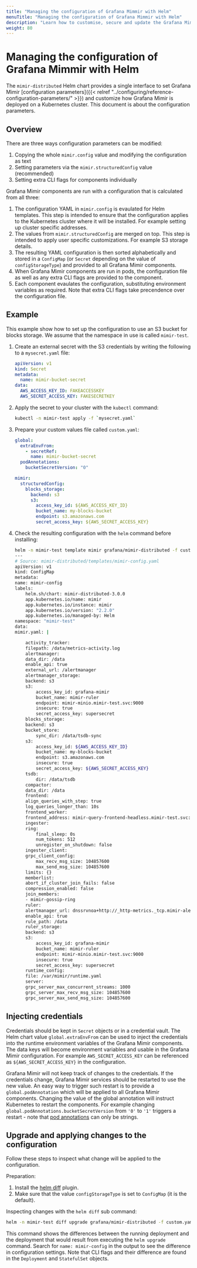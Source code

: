 ```yaml
---
title: "Managing the configuration of Grafana Mimmir with Helm"
menuTitle: "Managing the configuration of Grafana Mimmir with Helm"
description: "Learn how to customise, secure and update the Grafana Mimir configuration using the Helm chart."
weight: 80
---
```


# Managing the configuration of Grafana Mimmir with Helm

The `mimir-distributed` Helm chart provides a single interface to set Grafana Mimir [configuration parameters]({{< relref "../configuring/reference-configuration-parameters/" >}}) and customize how Grafana Mimir is deployed on a Kubernetes cluster. This document is about the configuration parameters.

## Overview

There are three ways configuration parameters can be modified:

1. Copying the whole `mimir.config` value and modifying the configuration as text
1. Setting parameters via the `mimir.structuredConfig` value (recommended)
1. Setting extra CLI flags for components individually

Grafana Mimir components are run with a configuration that is calculated from all three:

1. The configuration YAML in `mimir.config` is evaulated for Helm templates. This step is intended to ensure that the configuration applies to the Kubernetes cluster where it will be installed. For example setting up cluster specific addresses.
1. The values from `mimir.structuredConfig` are merged on top. This step is intended to apply user specific customizations. For example S3 storage details.
1. The resulting YAML configuration is then sorted alphabetically and stored in a `ConfigMap` (or `Secret` depending on the value of `configStorageType`) and provided to all Grafana Mimir components.
1. When Grafana Mimir components are run in pods, the configuration file as well as any extra CLI flags are provided to the component.
1. Each component evaulates the configuration, substituting environment variables as required. Note that extra CLI flags take precendence over the configuration file.

## Example

This example show how to set up the configuration to use an S3 bucket for blocks storage. We assume that the namespace in use is called `mimir-test`.

1. Create an external secret with the S3 credentials by writing the following to a `mysecret.yaml` file:

   ```yaml
   apiVersion: v1
   kind: Secret
   metadata:
     name: mimir-bucket-secret
   data:
     AWS_ACCESS_KEY_ID: FAKEACCESSKEY
     AWS_SECRET_ACCESS_KEY: FAKESECRETKEY
   ```

1. Apply the secret to your cluster with the `kubectl` command:

   ```bash
   kubectl -n mimir-test apply -f `mysecret.yaml`
   ```

1. Prepare your custom values file called `custom.yaml`:

   ```yaml
   global:
     extraEnvFrom:
       - secretRef:
         name: mimir-bucket-secret
     podAnnotations:
       bucketSecretVersion: "0"

   mimir:
     structuredConfig:
       blocks_storage:
         backend: s3
         s3:
           access_key_id: ${AWS_ACCESS_KEY_ID}
           bucket_name: my-blocks-bucket
           endpoint: s3.amazonaws.com
           secret_access_key: ${AWS_SECRET_ACCESS_KEY}
   ```

1. Check the resulting configuration with the `helm` command before installing:

   ```bash
   helm -n mimir-test template mimir grafana/mimir-distributed -f custom.yaml -s templates/mimir-config.yaml
   ---
   # Source: mimir-distributed/templates/mimir-config.yaml
   apiVersion: v1
   kind: ConfigMap
   metadata:
   name: mimir-config
   labels:
       helm.sh/chart: mimir-distributed-3.0.0
       app.kubernetes.io/name: mimir
       app.kubernetes.io/instance: mimir
       app.kubernetes.io/version: "2.2.0"
       app.kubernetes.io/managed-by: Helm
   namespace: "mimir-test"
   data:
   mimir.yaml: |

       activity_tracker:
       filepath: /data/metrics-activity.log
       alertmanager:
       data_dir: /data
       enable_api: true
       external_url: /alertmanager
       alertmanager_storage:
       backend: s3
       s3:
           access_key_id: grafana-mimir
           bucket_name: mimir-ruler
           endpoint: mimir-minio.mimir-test.svc:9000
           insecure: true
           secret_access_key: supersecret
       blocks_storage:
       backend: s3
       bucket_store:
           sync_dir: /data/tsdb-sync
       s3:
           access_key_id: ${AWS_ACCESS_KEY_ID}
           bucket_name: my-blocks-bucket
           endpoint: s3.amazonaws.com
           insecure: true
           secret_access_key: ${AWS_SECRET_ACCESS_KEY}
       tsdb:
           dir: /data/tsdb
       compactor:
       data_dir: /data
       frontend:
       align_queries_with_step: true
       log_queries_longer_than: 10s
       frontend_worker:
       frontend_address: mimir-query-frontend-headless.mimir-test.svc:9095
       ingester:
       ring:
           final_sleep: 0s
           num_tokens: 512
           unregister_on_shutdown: false
       ingester_client:
       grpc_client_config:
           max_recv_msg_size: 104857600
           max_send_msg_size: 104857600
       limits: {}
       memberlist:
       abort_if_cluster_join_fails: false
       compression_enabled: false
       join_members:
       - mimir-gossip-ring
       ruler:
       alertmanager_url: dnssrvnoa+http://_http-metrics._tcp.mimir-alertmanager-headless.mimir-test.svc.cluster.local/alertmanager
       enable_api: true
       rule_path: /data
       ruler_storage:
       backend: s3
       s3:
           access_key_id: grafana-mimir
           bucket_name: mimir-ruler
           endpoint: mimir-minio.mimir-test.svc:9000
           insecure: true
           secret_access_key: supersecret
       runtime_config:
       file: /var/mimir/runtime.yaml
       server:
       grpc_server_max_concurrent_streams: 1000
       grpc_server_max_recv_msg_size: 104857600
       grpc_server_max_send_msg_size: 104857600
   ```

## Injecting credentials

Credentials should be kept in `Secret` objects or in a credential vault. The Helm chart value `global.extraEnvFrom` can be used to inject the credentials into the runtime environment variables of the Grafana Mimir components. The data keys will become environment variables and usable in the Grafana Mimir configuration. For example `AWS_SECRET_ACCESS_KEY` can be referenced as `${AWS_SECRET_ACCESS_KEY}` in the configuration.

Grafana Mimir will not keep track of changes to the credentials. If the credentials change, Grafana Mimir services should be restarted to use the new value. An easy way to trigger such restart is to provide a `global.podAnnotation` which will be applied to all Grafana Mimir components. Changing the value of the global annotation will instruct Kubernetes to restart the components. For example changing `global.podAnnotations.bucketSecretVersion` from `'0'` to `'1'` triggers a restart - note that [pod annotations](https://kubernetes.io/docs/concepts/overview/working-with-objects/annotations/) can only be strings.

## Upgrade and applying changes to the configuration

Follow these steps to inspect what change will be applied to the configuration.

Preparation:

1. Install the [helm diff](https://github.com/databus23/helm-diff) plugin.
1. Make sure that the value `configStorageType` is set to `ConfigMap` (it is the default).

Inspecting changes with the `helm diff` sub command:

```bash
helm -n mimir-test diff upgrade grafana/mimir-distributed -f custom.yaml
```

This command shows the differences between the running deployment and the deployment that would result from executing the `helm upgrade` command. Search for `name: mimir-config` in the output to see the difference in configuration settings. Note that CLI flags and their difference are found in the `Deployment` and `StatefulSet` objects.

